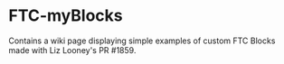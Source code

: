 # FTC-myBlocks
Contains a wiki page displaying simple examples of custom FTC Blocks made with Liz Looney's PR #1859.
